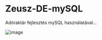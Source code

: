 # Zeusz-DE-mySQL
Adóraktár fejlesztés mySQL használatával...

![image](https://user-images.githubusercontent.com/5490310/231398622-8e5259f9-0934-458e-b259-21753b04da17.png)
